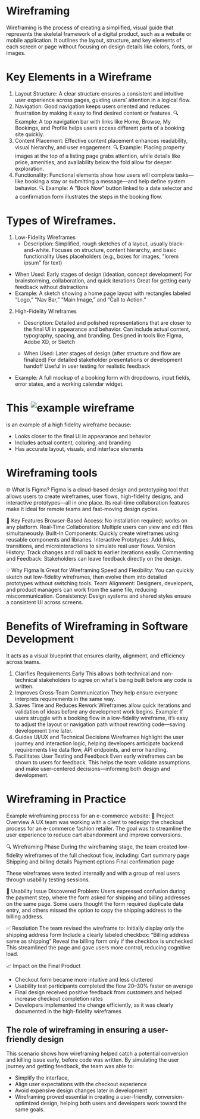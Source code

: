 # Wireframing
Wireframing is the process of creating a simplified, visual guide that represents the skeletal framework of a digital product, such as a website or mobile application. It outlines the layout, structure, and key elements of each screen or page without focusing on design details like colors, fonts, or images.

# Key Elements in a Wireframe
1. Layout Structure:
A clear structure ensures a consistent and intuitive user experience across pages, guiding users’ attention in a logical flow.
2. Navigation:
Good navigation keeps users oriented and reduces frustration by making it easy to find desired content or features.
🔍 Example:
A top navigation bar with links like Home, Browse, My Bookings, and Profile helps users access different parts of a booking site quickly.
3. Content Placement:
Effective content placement enhances readability, visual hierarchy, and user engagement.
🔍 Example:
Placing property images at the top of a listing page grabs attention, while details like price, amenities, and availability below the fold allow for deeper exploration.
4. Functionality:
Functional elements show how users will complete tasks—like booking a stay or submitting a message—and help define system behavior.
🔍 Example:
A “Book Now” button linked to a date selector and a confirmation form illustrates the steps in the booking flow.

# Types of Wireframes.

1. Low-Fidelity Wireframes
   - Description:
     Simplified, rough sketches of a layout, usually black-and-white. Focuses on structure, content hierarchy, and basic functionality
     Uses placeholders (e.g., boxes for images, "lorem ipsum" for text)
  - When Used:
    Early stages of design (ideation, concept development)
    For brainstorming, collaboration, and quick iterations
    Great for getting early feedback without distractions
   - Example:
     A sketch showing a home page layout with rectangles labeled “Logo,” “Nav   Bar,” “Main Image,” and “Call to Action.”

2. High-Fidelity Wireframes
   -   Description:
     Detailed and polished representations that are closer to the final UI in appearance and behavior.
     Can include actual content, typography, spacing, and branding.
     Designed in tools like Figma, Adobe XD, or Sketch

   -  When Used:
       Later stages of design (after structure and flow are finalized)
       For detailed stakeholder presentations or development handoff
       Useful in user testing for realistic feedback
  -   Example:
     A full mockup of a booking form with dropdowns, input fields, error states, and a working calendar widget.

# This ![example wireframe](https://www.figma.com/design/E2BRqdPcKkrnX6hLGPto8Z/Project-Airbnb?node-id=1-2&p=f)
is an example of a high fidelity wireframe because: 
 - Looks closer to the final UI in appearance and behavior
 - Includes actual content, coloring, and branding
 - Has accurate layout, visuals, and interface elements

# Wireframing tools
🌐 What Is Figma?
Figma is a cloud-based design and prototyping tool that allows users to create wireframes, user flows, high-fidelity designs, and interactive prototypes—all in one place. Its real-time collaboration features make it ideal for remote teams and fast-moving design cycles.

🔧 Key Features
Browser-Based Access: No installation required; works on any platform.
Real-Time Collaboration: Multiple users can view and edit files simultaneously.
Built-In Components: Quickly create wireframes using reusable components and libraries.
Interactive Prototypes: Add links, transitions, and microinteractions to simulate real user flows.
Version History: Track changes and roll back to earlier iterations easily.
Commenting and Feedback: Stakeholders can leave feedback directly on the design.

💡 Why Figma Is Great for Wireframing
Speed and Flexibility: You can quickly sketch out low-fidelity wireframes, then evolve them into detailed prototypes without switching tools.
Team Alignment: Designers, developers, and product managers can work from the same file, reducing miscommunication.
Consistency: Design systems and shared styles ensure a consistent UI across screens.

#  Benefits of Wireframing in Software Development 
It acts as a visual blueprint that ensures clarity, alignment, and efficiency across teams.

1. Clarifies Requirements Early
This allows both technical and non-technical stakeholders to agree on what's being built before any code is written.
2. Improves Cross-Team Communication
They help ensure everyone interprets requirements in the same way.
3. Saves Time and Reduces Rework
 Wireframes allow quick iterations and validation of ideas before any development work begins.
Example:
If users struggle with a booking flow in a low-fidelity wireframe, it’s easy to adjust the layout or navigation path without rewriting code—saving development time later.
4. Guides UI/UX and Technical Decisions
Wireframes highlight the user journey and interaction logic, helping developers anticipate backend requirements like data flow, API endpoints, and error handling.
5. Facilitates User Testing and Feedback
Even early wireframes can be shown to users for feedback. This helps the team validate assumptions and make user-centered decisions—informing both design and development.

# Wireframing in Practice 
Example wireframing process for an e-commerce website:
🎯 Project Overview
A UX team was working with a client to redesign the checkout process for an e-commerce fashion retailer. The goal was to streamline the user experience to reduce cart abandonment and improve conversions.

🔍 Wireframing Phase
During the wireframing stage, the team created low-fidelity wireframes of the full checkout flow, including:
  Cart summary page
  Shipping and billing details
  Payment options
  Final confirmation page

These wireframes were tested internally and with a group of real users through usability testing sessions.

🚩 Usability Issue Discovered
Problem:
Users expressed confusion during the payment step, where the form asked for shipping and billing addresses on the same page.
Some users thought the form required duplicate data entry, and others missed the option to copy the shipping address to the billing address.

✅ Resolution
The team revised the wireframe to:
  Initially display only the shipping address form
  Include a clearly labeled checkbox: “Billing address same as shipping”
  Reveal the billing form only if the checkbox is unchecked
  This streamlined the page and gave users more control, reducing cognitive load.

📈 Impact on the Final Product
- Checkout form became more intuitive and less cluttered
- Usability test participants completed the flow 20–30% faster on average
- Final design received positive feedback from customers and helped increase checkout completion rates
- Developers implemented the change efficiently, as it was clearly documented in the high-fidelity wireframes

## The role of wireframing in ensuring a user-friendly design
This scenario shows how wireframing helped catch a potential conversion and killing issue early, before code was written.
By simulating the user journey and getting feedback, the team was able to:
- Simplify the interface,
- Align user expectations with the checkout experience
- Avoid expensive design changes later in development
- Wireframing proved essential in creating a user-friendly, conversion-optimized design, helping both users and developers work toward the same goals.



